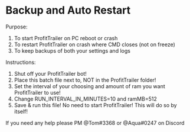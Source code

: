 # Backup and Auto Restart
Purpose:
1. To start ProfitTrailer on PC reboot or crash
2. To restart ProfitTrailer on crash where CMD closes (not on freeze)
3. To keep backups of both your settings and logs
 
Instructions:
1. Shut off your ProfitTrailer bot!
2. Place this batch file next to, NOT in the ProfitTrailer folder!
3. Set the interval of your choosing and amount of ram you want ProfitTrailer to use!
4. Change RUN_INTERVAL_IN_MINUTES=10 and ramMB=512
5. Save & run this file! No need to start ProfitTrailer! This will do so by itself!

If you need any help please PM @Tom#3368 or @Aqua#0247 on Discord
